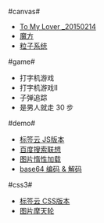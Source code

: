 #canvas#
- [To My Lover _20150214][0]
- [魔方][1]
- [粒子系统][2]


#game#
- 打字机游戏
- 打字机游戏Ⅱ
- 子弹追踪
- 是男人就走 30 步

#demo#
- [标签云 JS版本][4]
- [百度搜索联想][6]
- [图片惰性加载][7]
- [base64 编码 & 解码][8]


#css3#
- [标签云 CSS版本][3]
- [图片摩天轮][5]


[0]:http://hanzichi.github.io/canvas/love_20150214/index.html
[1]:http://hanzichi.github.io/canvas/magic_cube/index.html
[2]:http://hanzichi.github.io/canvas/particle/1.html
[3]:hanzichi.github.io/css3/cloudtag/css3.html
[4]:http://hanzichi.github.io/css3/cloudtag/js.html
[5]:hanzichi.github.io/css3/demo2.html
[6]:http://hanzichi.github.io/demo/searchList/index.ie6.update.html
[7]:http://hanzichi.github.io/demo/lazyload/index.html
[8]:http://hanzichi.github.io/demo/base64/index.htm